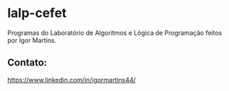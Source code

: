  # lalp-cefet
  Programas do Laboratório de Algoritmos e Lógica de Programação feitos por Igor Martins.
  
 ## Contato:
  https://www.linkedin.com/in/igormartins44/
